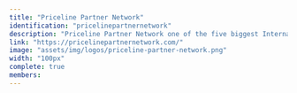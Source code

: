 ```yaml
---
title: "Priceline Partner Network"
identification: "pricelinepartnernetwork"
description: "Priceline Partner Network one of the five biggest International Online Travel Agencies."
link: "https://pricelinepartnernetwork.com/"
image: "assets/img/logos/priceline-partner-network.png"
width: "100px"
complete: true
members:
---
```

